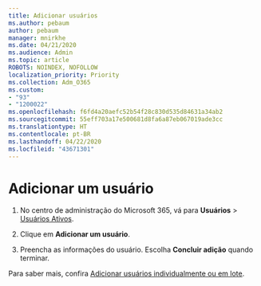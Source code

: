 ```yaml
---
title: Adicionar usuários
ms.author: pebaum
author: pebaum
manager: mnirkhe
ms.date: 04/21/2020
ms.audience: Admin
ms.topic: article
ROBOTS: NOINDEX, NOFOLLOW
localization_priority: Priority
ms.collection: Adm_O365
ms.custom:
- "93"
- "1200022"
ms.openlocfilehash: f6fd4a20aefc52b54f28c830d535d84631a34ab2
ms.sourcegitcommit: 55eff703a17e500681d8fa6a87eb067019ade3cc
ms.translationtype: HT
ms.contentlocale: pt-BR
ms.lasthandoff: 04/22/2020
ms.locfileid: "43671301"
---
```

# <a name="add-a-user"></a>Adicionar um usuário

1. No centro de administração do Microsoft 365, vá para **Usuários** > [Usuários Ativos](https://admin.microsoft.com/Adminportal/Home?source=applauncher#/users).

2. Clique em **Adicionar um usuário**.

3. Preencha as informações do usuário. Escolha **Concluir adição** quando terminar.

Para saber mais, confira [Adicionar usuários individualmente ou em lote](https://docs.microsoft.com/office365/admin/add-users/add-users).